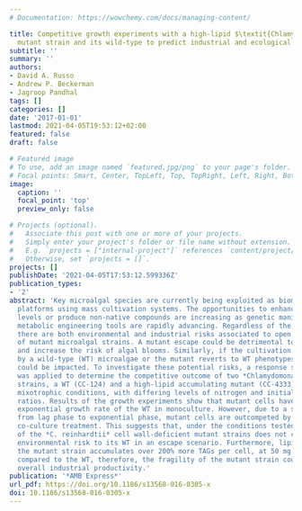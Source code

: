 ```yaml
---
# Documentation: https://wowchemy.com/docs/managing-content/

title: Competitive growth experiments with a high-lipid $\textit{Chlamydomonas reinhardtii}$
  mutant strain and its wild-type to predict industrial and ecological risks
subtitle: ''
summary: ''
authors:
- David A. Russo
- Andrew P. Beckerman
- Jagroop Pandhal
tags: []
categories: []
date: '2017-01-01'
lastmod: 2021-04-05T19:53:12+02:00
featured: false
draft: false

# Featured image
# To use, add an image named `featured.jpg/png` to your page's folder.
# Focal points: Smart, Center, TopLeft, Top, TopRight, Left, Right, BottomLeft, Bottom, BottomRight.
image:
  caption: ''
  focal_point: 'top'
  preview_only: false

# Projects (optional).
#   Associate this post with one or more of your projects.
#   Simply enter your project's folder or file name without extension.
#   E.g. `projects = ["internal-project"]` references `content/project/deep-learning/index.md`.
#   Otherwise, set `projects = []`.
projects: []
publishDate: '2021-04-05T17:53:12.599336Z'
publication_types:
- '2'
abstract: 'Key microalgal species are currently being exploited as biomanufacturing
  platforms using mass cultivation systems. The opportunities to enhance productivity
  levels or produce non-native compounds are increasing as genetic manipulation and
  metabolic engineering tools are rapidly advancing. Regardless of the end product,
  there are both environmental and industrial risks associated to open pond cultivation
  of mutant microalgal strains. A mutant escape could be detrimental to local biodiversity
  and increase the risk of algal blooms. Similarly, if the cultivation pond is invaded
  by a wild-type (WT) microalgae or the mutant reverts to WT phenotypes, productivity
  could be impacted. To investigate these potential risks, a response surface methodology
  was applied to determine the competitive outcome of two *Chlamydomonas reinhardtii*
  strains, a WT (CC-124) and a high-lipid accumulating mutant (CC-4333), grown in
  mixotrophic conditions, with differing levels of nitrogen and initial WT to mutant
  ratios. Results of the growth experiments show that mutant cells have double the
  exponential growth rate of the WT in monoculture. However, due to a slower transition
  from lag phase to exponential phase, mutant cells are outcompeted by the WT in every
  co-culture treatment. This suggests that, under the conditions tested, outdoor cultivation
  of the *C. reinhardtii* cell wall-deficient mutant strains does not carry a significant
  environmental risk to its WT in an escape scenario. Furthermore, lipid results show
  the mutant strain accumulates over 200% more TAGs per cell, at 50 mg L<sup>-1</sup> NH<sub>4</sub>Cl,
  compared to the WT, therefore, the fragility of the mutant strain could impact on
  overall industrial productivity.'
publication: '*AMB Express*'
url_pdf: https://doi.org/10.1186/s13568-016-0305-x
doi: 10.1186/s13568-016-0305-x
---
```


